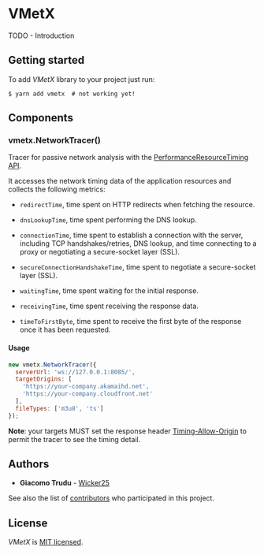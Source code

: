 
# VMetX

TODO - Introduction

## Getting started

To add _VMetX_ library to your project just run:

```
$ yarn add vmetx  # not working yet!
```

## Components

### vmetx.NetworkTracer()

Tracer for passive network analysis with the
[PerformanceResourceTiming API](https://developer.mozilla.org/en-US/docs/Web/API/PerformanceResourceTiming).

It accesses the network timing data of the application resources and collects
the following metrics:

- `redirectTime`, time spent on HTTP redirects when fetching the resource.

- `dnsLookupTime`, time spent performing the DNS lookup.

- `connectionTime`, time spent to establish a connection with the server,
including TCP handshakes/retries, DNS lookup, and time connecting to a proxy or
negotiating a secure-socket layer (SSL).

- `secureConnectionHandshakeTime`, time spent to negotiate a secure-socket layer
(SSL).

- `waitingTime`, time spent waiting for the initial response.

- `receivingTime`, time spent receiving the response data.

- `timeToFirstByte`, time spent to receive the first byte of the response once
it has been requested.

#### Usage
```js
new vmetx.NetworkTracer({
  serverUrl: 'ws://127.0.0.1:8085/',
  targetOrigins: [
    'https://your-company.akamaihd.net',
    'https://your-company.cloudfront.net'
  ],
  fileTypes: ['m3u8', 'ts']
});
```

**Note**: your targets MUST set the response header
[Timing-Allow-Origin](https://developer.mozilla.org/en-US/docs/Web/HTTP/Headers/Timing-Allow-Origin)
to permit the tracer to see the timing detail.

## Authors

- **Giacomo Trudu** - [Wicker25](https://github.com/Wicker25)

See also the list of
[contributors](https://github.com/wicker25/vmetx/graphs/contributors) who
participated in this project.

## License

_VMetX_ is [MIT licensed](https://github.com/Wicker25/vmetx/blob/master/LICENSE).
